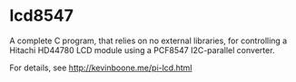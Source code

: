# lcd8547

A complete C program, that relies on no external libraries, for 
controlling a Hitachi HD44780 LCD module using a PCF8547 I2C-parallel converter.

For details, see http://kevinboone.me/pi-lcd.html  

